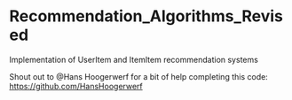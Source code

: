 # Recommendation_Algorithms_Revised
Implementation of UserItem and ItemItem recommendation systems 

Shout out to @Hans Hoogerwerf for a bit of help completing this code:
https://github.com/HansHoogerwerf